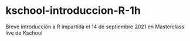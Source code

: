 # kschool-introduccion-R-1h
Breve introducción a R impartida el 14 de septiembre 2021 en Masterclass live de Kschool

